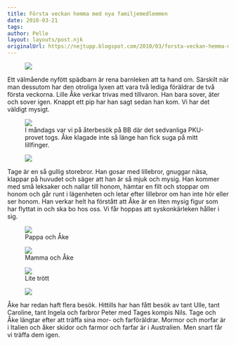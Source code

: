 ```yaml
---
title: Första veckan hemma med nya familjemedlemmen
date: 2010-03-21
tags: 	
author: Pelle
layout: layouts/post.njk
originalUrl: https://nejtupp.blogspot.com/2010/03/forsta-veckan-hemma-med-nya.html
---
```


<figure>
	<img src="../../../img/2010/03/F%C3%B6rsta+veckan-_MG_0730.jpg">
</figure>

Ett välmående nyfött spädbarn är rena barnleken att ta hand om. Särskilt när man dessutom har den otroliga lyxen att vara två lediga föräldrar de två första veckorna. Lille Åke verkar trivas med tillvaron. Han bara sover, äter och sover igen. Knappt ett pip har han sagt sedan han kom. Vi har det väldigt mysigt.

<figure>
	<img src="../../../img/2010/03/%C3%85terbes%C3%B6k+p%C3%A5+S%C3%96S-_MG_0715-blurred.jpg">
	<figcaption>I måndags var vi på återbesök på BB där det sedvanliga PKU-provet togs. Åke klagade inte så länge han fick suga på mitt lillfinger.</figcaption>
</figure>

<figure>
	<img src="../../../img/2010/03/F%C3%B6rsta+veckan-_MG_0423.jpg">
</figure>

Tage är en så gullig storebror. Han gosar med lillebror, gnuggar näsa, klappar på huvudet och säger att han är så mjuk och mysig. Han kommer med små leksaker och nallar till honom, hämtar en filt och stoppar om honom och går runt i lägenheten och letar efter lillebror om han inte hör eller ser honom. Han verkar helt ha förstått att Åke är en liten mysig figur som har flyttat in och ska bo hos oss. Vi får hoppas att syskonkärleken håller i sig.

<figure>
	<img src="../../../img/2010/03/F%C3%B6rsta+veckan-_MG_0756.jpg">
	<figcaption>Pappa och Åke</figcaption>
</figure>

<figure>
	<img src="../../../img/2010/03/F%C3%B6rsta+veckan-_MG_0481.jpg">
	<figcaption>Mamma och Åke</figcaption>
</figure>

<figure>
	<img src="../../../img/2010/03/F%C3%B6rsta+veckan-_MG_0735.jpg">
	<figcaption>Lite trött</figcaption>
</figure>

<figure>
	<img src="../../../img/2010/03/F%C3%B6rsta+veckan-_MG_0517.jpg">
</figure>

Åke har redan haft flera besök. Hittills har han fått besök av tant Ulle, tant Caroline, tant Ingela och farbror Peter med Tages kompis Nils. Tage och Åke längtar efter att träffa sina mor- och farföräldrar. Mormor och morfar är i Italien och åker skidor och farmor och farfar är i Australien. Men snart får vi träffa dem igen.
